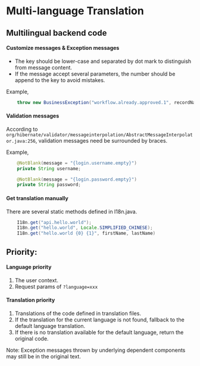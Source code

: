# Multi-language Translation

## Multilingual backend code
#### Customize messages & Exception messages
* The key should be lower-case and separated by dot mark to distinguish from message content.
* If the message accept several parameters, the number should be append to the key to avoid mistakes.

Example,
```java
    throw new BusinessException("workflow.already.approved.1", recordName);
```

#### Validation messages
According to `org/hibernate/validator/messageinterpolation/AbstractMessageInterpolator.java:256`,
validation messages need be surrounded by braces.

Example,
```java
    @NotBlank(message = "{login.username.empty}")
    private String username;

    @NotBlank(message = "{login.password.empty}")
    private String password;
```

#### Get translation manually
There are several static methods defined in I18n.java.
```java
    I18n.get("api.hello.world");
    I18n.get("hello.world", Locale.SIMPLIFIED_CHINESE);
    I18n.get("hello.world {0} {1}", firstName, lastName)

```

## Priority:

#### Language priority
1. The user context.
2. Request params of `?language=xxx`

#### Translation priority
1. Translations of the code defined in translation files.
2. If the translation for the current language is not found, fallback to the default language translation.
3. If there is no translation available for the default language, return the original code.

Note:
Exception messages thrown by underlying dependent components may still be in the original text.
